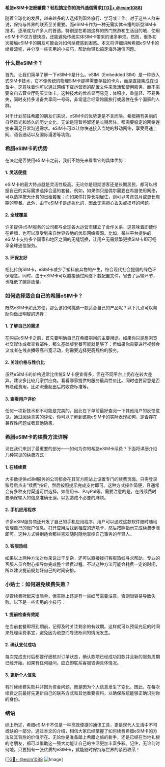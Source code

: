 **希腊eSIM卡怎麽續費？轻松搞定你的海外通信需求[[TG💪+ @esim1088](https://t.me/s/esim1088)]**

随着全球化的发展，越来越多的人选择到国外旅行、学习或工作。对于这些人群来说，保持与外界的联系至关重要。而eSIM卡作为一种无需实体卡槽的新型SIM卡技术，逐渐成为许多人的首选。特别是在希腊这样的热门旅游和生活目的地，使用eSIM卡不仅方便快捷，还能避免传统实体SIM卡带来的诸多麻烦。然而，很多初次接触eSIM卡的朋友可能会对如何续费感到困惑。本文将详细讲解希腊eSIM卡的续费流程，并分享一些实用的小技巧，帮助你轻松搞定海外通信问题。

### 什么是eSIM卡？

首先，让我们简单了解一下eSIM卡是什么。eSIM（Embedded SIM）是一种嵌入式SIM卡技术，它不像传统的物理SIM卡那样需要单独的卡片，而是直接集成在设备中。这意味着你可以通过网络下载运营商的配置文件来激活和使用服务，而不需要亲自去营业厅购买实体卡。这种技术的优点显而易见：体积小、重量轻、不易丢失，同时支持多设备共享同一号码，非常适合经常跨国旅行或居住在多个国家的人群。

对于计划前往希腊的朋友们来说，eSIM卡的优势更是不言而喻。希腊拥有美丽的自然风光和悠久的历史文化，无论是短暂停留还是长期居住，都需要稳定的网络连接来满足日常沟通需求。eSIM卡可以让你快速接入当地的移动网络，享受高速上网、语音通话以及国际漫游等功能。

### 希腊eSIM卡的优势

在决定是否使用eSIM卡之前，我们不妨先来看看它的具体优势：

#### 1. 灵活便捷
eSIM卡的最大特点就是灵活性极高。无论你是短期游客还是长期居民，都可以根据自己的实际需求选择合适的套餐。例如，如果你只是偶尔需要在希腊使用网络，可以选择按天计费的日租套餐；而如果你打算长期居住，则可以考虑包月或更长周期的套餐。此外，由于eSIM卡是虚拟化的，因此无需担心丢失或损坏的问题。

#### 2. 全球覆盖
许多提供eSIM服务的公司都与全球各大运营商建立了合作关系，这意味着即使你在希腊，也可以享受到来自世界各地的优质网络资源。比如，某些平台提供的eSIM卡支持多个国家和地区之间的无缝切换，让用户无需频繁更换SIM卡即可畅享全球通信服务。

#### 3. 环保友好
相比传统SIM卡，eSIM卡减少了塑料废弃物的产生，符合现代社会提倡的绿色环保理念。同时，由于eSIM卡可以直接通过网络下载配置文件，省去了运输环节，也降低了碳排放量。

### 如何选择适合自己的希腊eSIM卡？

既然eSIM卡如此方便，那么该如何挑选一款适合自己的产品呢？以下几点可以帮助你做出明智的选择：

#### 1. 了解自己的需求
在购买eSIM卡之前，首先要明确自己在希腊期间的主要用途。如果你只是想浏览社交媒体或者查看邮件，那么基础版套餐可能就足够了；但如果你需要进行视频会议或者在线直播等高带宽活动，则需要选择更高规格的服务。

#### 2. 关注价格与性价比
虽然eSIM卡的价格通常比传统SIM卡便宜得多，但在不同平台上仍存在较大差异。建议多比较几家供应商，看看哪家提供的服务最具性价比。同时也要留意是否有隐藏费用，比如流量超出后的收费标准等。

#### 3. 查看用户评价
任何一项新技术都不可能是完美的，因此在下单前最好查阅一下其他用户的反馈意见。通过阅读真实的评论，你可以了解到该款eSIM卡的实际表现如何，是否存在兼容性问题或者其他隐患。

### 希腊eSIM卡的续费方法详解

现在我们来到了最重要的部分——如何为你的希腊eSIM卡续费？下面将详细介绍几种常见的续费方式：

#### 1. 在线续费
大多数提供eSIM服务的公司都会在其官方网站上设置专门的续费页面。只需登录账号后点击“续费”按钮，然后按照提示完成支付即可。这种方式操作简便，且通常会有多种支付渠道可供选择，如信用卡、PayPal等。需要注意的是，在线续费时要确保输入的信息准确无误，以免造成不必要的麻烦。

#### 2. 手机应用程序
许多eSIM服务商还开发了自己的手机应用程序，用户可以通过这款软件随时随地管理自己的账户信息。打开应用后找到相应的选项卡，然后按照指示完成续费步骤即可。这种方式特别适合那些喜欢随时随地掌控自己事务的年轻人。

#### 3. 客服热线
如果以上两种方法对你来说过于复杂，还可以直接拨打客服热线寻求帮助。专业的客服人员会耐心指导你完成整个续费过程。不过这种方法可能会耗费一定的时间，所以建议提前规划好自己的时间安排。

### 小贴士：如何避免续费失败？

尽管续费听起来很简单，但实际上还是有一些细节需要注意，否则很容易导致失败。以下是一些实用的小技巧：

#### 1. 提前检查有效期
在当前套餐即将到期前，记得及时关注剩余的有效期。这样就可以预留充足的时间来处理续费事宜，避免因为疏忽而导致断网的情况发生。

#### 2. 确认支付成功
每次完成支付后都要仔细核对订单状态，确认款项已经成功扣款并且新的服务周期已经开始。如果有任何疑问，应立即联系客服咨询具体情况。

#### 3. 更新个人信息
有时候续费失败并非因为资金问题，而是因为个人信息发生了变化。因此，在每次续费之前最好先更新自己的联系方式和其他重要资料，以确保系统能够正确识别你的身份。

### 结语

综上所述，希腊eSIM卡不仅是一种高效便捷的通讯工具，更是现代人生活中不可或缺的一部分。通过本文的介绍，相信大家已经掌握了如何续费希腊eSIM卡的方法及其背后的价值所在。无论你是准备踏上希腊之旅的新手，还是已经在当地扎根的老朋友，都可以借助这一强大功能让自己的生活更加丰富多彩。记住，无论何时何地，只要拥有一张优质的eSIM卡，就能随时保持与世界的紧密联系！

[[TG💪+ @esim1088](https://t.me/s/esim1088) ![Image](https://i.postimg.cc/4NQfJmqS/Snipaste-2025-05-13-00-14-12.png)]